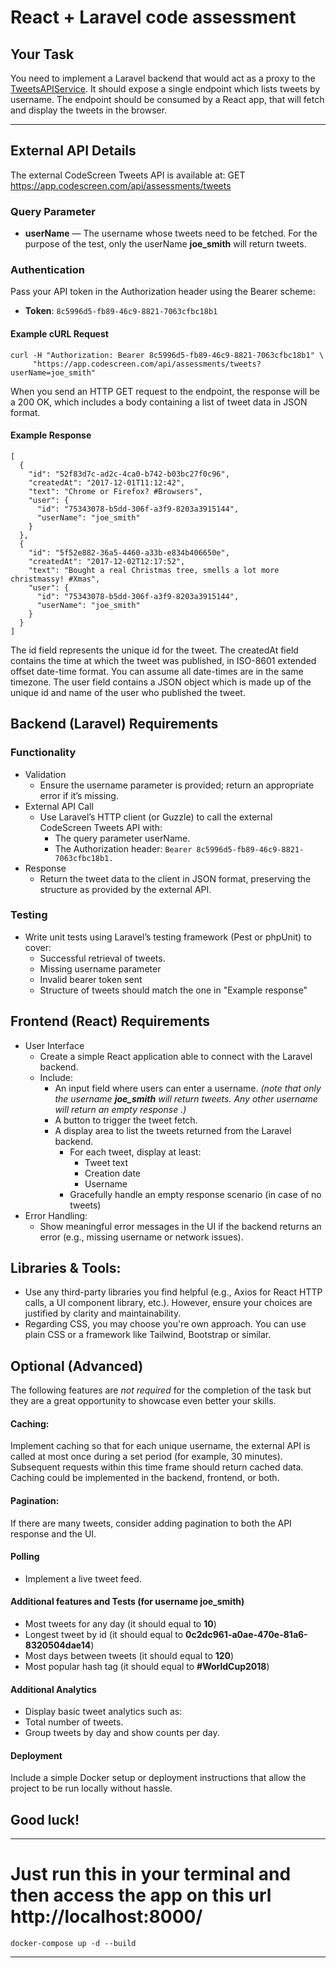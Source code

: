 # React + Laravel code assessment

## Your Task

You need to implement a Laravel backend that would act as a proxy to the [TweetsAPIService](https://app.codescreen.com/api/assessments/tweets). It should expose a single endpoint which lists tweets by username. The endpoint should be consumed by a React app, that will fetch and display the tweets in the browser.

---

## External API Details

The external CodeScreen Tweets API is available at:
GET https://app.codescreen.com/api/assessments/tweets

### Query Parameter

- **userName** — The username whose tweets need to be fetched. For the purpose of the test, only the userName **joe_smith** will return tweets.

### Authentication

Pass your API token in the Authorization header using the Bearer scheme:

- **Token**: `8c5996d5-fb89-46c9-8821-7063cfbc18b1`

#### Example cURL Request

```
curl -H "Authorization: Bearer 8c5996d5-fb89-46c9-8821-7063cfbc18b1" \
     "https://app.codescreen.com/api/assessments/tweets?userName=joe_smith"
```

When you send an HTTP GET request to the endpoint, the response will be a 200 OK, which includes a body containing a list of tweet data in JSON format.

#### Example Response

``` 
[
  {
    "id": "52f83d7c-ad2c-4ca0-b742-b03bc27f0c96",
    "createdAt": "2017-12-01T11:12:42",
    "text": "Chrome or Firefox? #Browsers",
    "user": {
      "id": "75343078-b5dd-306f-a3f9-8203a3915144",
      "userName": "joe_smith"
    }
  },
  {
    "id": "5f52e882-36a5-4460-a33b-e834b406650e",
    "createdAt": "2017-12-02T12:17:52",
    "text": "Bought a real Christmas tree, smells a lot more christmassy! #Xmas",
    "user": {
      "id": "75343078-b5dd-306f-a3f9-8203a3915144",
      "userName": "joe_smith"
    }
  }
]
```

The id field represents the unique id for the tweet. The createdAt field contains the time at which the tweet was published, in ISO-8601 extended offset date-time format. You can assume all date-times are in the same timezone.
The user field contains a JSON object which is made up of the unique id and name of the user who published the tweet.


## Backend (Laravel) Requirements


### Functionality

- Validation
    - Ensure the username parameter is provided; return an appropriate error if it’s missing.
- External API Call
    - Use Laravel’s HTTP client (or Guzzle) to call the external CodeScreen Tweets API with:
        - The query parameter userName.
        - The Authorization header: ```Bearer 8c5996d5-fb89-46c9-8821-7063cfbc18b1.```
- Response
    - Return the tweet data to the client in JSON format, preserving the structure as provided by the external API.

### Testing

- Write unit tests using Laravel’s testing framework (Pest or phpUnit) to cover:
    - Successful retrieval of tweets.
    - Missing username parameter
    - Invalid bearer token sent
    - Structure of tweets should match the one in "Example response"


## Frontend (React) Requirements

- User Interface
    - Create a simple React application able to connect with the Laravel backend.
    - Include:
        - An input field where users can enter a username. *(note that only the username **joe_smith** will return tweets. Any other username will return an empty response .)*
        - A button to trigger the tweet fetch.
        - A display area to list the tweets returned from the Laravel backend.
            - For each tweet, display at least:
                - Tweet text
                - Creation date
                - Username
            - Gracefully handle an empty response scenario (in case of no tweets)
- Error Handling:
    - Show meaningful error messages in the UI if the backend returns an error (e.g., missing username or network issues).

## Libraries & Tools:
- Use any third-party libraries you find helpful (e.g., Axios for React HTTP calls, a UI component library, etc.). However, ensure your choices are justified by clarity and maintainability.
- Regarding CSS, you may choose you're own approach. You can use plain CSS or a framework like Tailwind, Bootstrap or similar.


## Optional (Advanced)
The following features are *not required* for the completion of the task but they are a great opportunity to showcase even better your skills.

#### Caching:
Implement caching so that for each unique username, the external API is called at most once during a set period (for example, 30 minutes). Subsequent requests within this time frame should return cached data. Caching could be implemented in the backend, frontend, or both.

#### Pagination:
If there are many tweets, consider adding pagination to both the API response and the UI.

#### Polling
- Implement a live tweet feed.

#### Additional features and Tests (for username joe_smith)
- Most tweets for any day (it should equal to **10**)
- Longest tweet by id (it should equal to **0c2dc961-a0ae-470e-81a6-8320504dae14**)
- Most days between tweets (it should equal to **120**)
- Most popular hash tag (it should equal to **#WorldCup2018**)

#### Additional Analytics
- Display basic tweet analytics such as:
- Total number of tweets.
- Group tweets by day and show counts per day.

#### Deployment
Include a simple Docker setup or deployment instructions that allow the project to be run locally without hassle.

## Good luck!

---
# Just run this in your terminal and then access the app on this url http://localhost:8000/
```
docker-compose up -d --build
```
---


     
